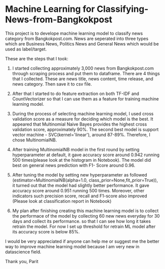 # Machine Learning for Classifying-News-from-Bangkokpost
This project is to develope machine learning model to classify news category from Bangkokpost.com. News are seperated into three types which are Business News, Politics News and General News which would be used as label/target.

These are the steps that I took: 

1. I started collecting approximately 3,000 news from Bangkokpost.com through scraping process and put them to dataframe. There are 4 things that I collected. These are news title, news content, time release, and news category. Then save it to csv file.

2. After that I started to do feature extraction on both TF-IDF and CountVectorizer so that I can use them as a feature for training machine learning model. 

3. During the process of selecting machine learning model, I used cross validation score as a measure for deciding which model is the best. It appeared that Multinomial Naive Bayes provides the highest cross validation score, approximately 90%. The second best model is support vector machine - SVC(kernel='linear'), around 87-89%. Therefore, I chose MultinomialNB.
 
4. After training MultinomialNB model in the first round by setting hyperparameter at default, it gave accuracy score around 0.942 running 500 times(please look at the histogram in Notebook). The model did best on general news prediction with F1- Score around 0.96.

5. After tuning the model by setting new hyperparameter as followed (estimator=MultinomialNB(alpha=1.0, class_prior=None,fit_prior=True)), it turned out that the model had slightly better performance. It gave accuracy score around 0.951 running 500 times. Moreover, other indicators such precision score, recall and F1-score also improved (Please look at classification report in Notebook)

6. My plan after finishing creating this machine learning model is to collect the performace of the model by collecting 60 new news everyday for 30 days and collect its performance. so that I can see how long it takes retrain the model. For now I set up threshold for retrain ML model after its accuracy score is below 85%.

I would be very appreciated if anyone can help me or suggest me the better way to improve machine learning model because I am very new in datascience field.


Thank you,
Parit
